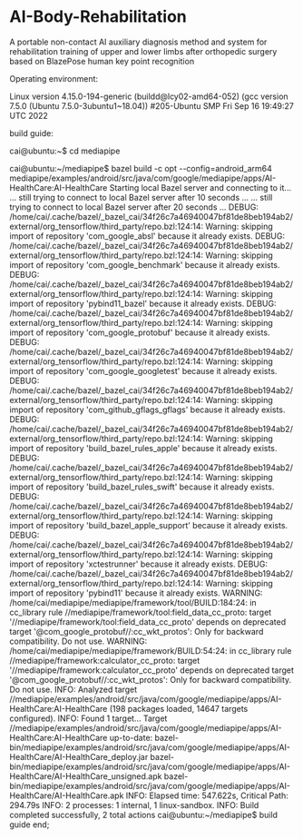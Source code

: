 # AI-Body-Rehabilitation
A portable non-contact AI auxiliary diagnosis method and system for rehabilitation training of upper and lower limbs after orthopedic surgery based on BlazePose human key point recognition

Operating environment:

Linux version 4.15.0-194-generic (buildd@lcy02-amd64-052) (gcc version 7.5.0 (Ubuntu 7.5.0-3ubuntu1~18.04)) #205-Ubuntu SMP Fri Sep 16 19:49:27 UTC 2022

build guide:

cai@ubuntu:~$ cd mediapipe

cai@ubuntu:~/mediapipe$ bazel build -c opt --config=android_arm64 mediapipe/examples/android/src/java/com/google/mediapipe/apps/AI-HealthCare:AI-HealthCare
Starting local Bazel server and connecting to it...
... still trying to connect to local Bazel server after 10 seconds ...
... still trying to connect to local Bazel server after 20 seconds ...
DEBUG: /home/cai/.cache/bazel/_bazel_cai/34f26c7a46940047bf81de8beb194ab2/external/org_tensorflow/third_party/repo.bzl:124:14: 
Warning: skipping import of repository 'com_google_absl' because it already exists.
DEBUG: /home/cai/.cache/bazel/_bazel_cai/34f26c7a46940047bf81de8beb194ab2/external/org_tensorflow/third_party/repo.bzl:124:14: 
Warning: skipping import of repository 'com_google_benchmark' because it already exists.
DEBUG: /home/cai/.cache/bazel/_bazel_cai/34f26c7a46940047bf81de8beb194ab2/external/org_tensorflow/third_party/repo.bzl:124:14: 
Warning: skipping import of repository 'pybind11_bazel' because it already exists.
DEBUG: /home/cai/.cache/bazel/_bazel_cai/34f26c7a46940047bf81de8beb194ab2/external/org_tensorflow/third_party/repo.bzl:124:14: 
Warning: skipping import of repository 'com_google_protobuf' because it already exists.
DEBUG: /home/cai/.cache/bazel/_bazel_cai/34f26c7a46940047bf81de8beb194ab2/external/org_tensorflow/third_party/repo.bzl:124:14: 
Warning: skipping import of repository 'com_google_googletest' because it already exists.
DEBUG: /home/cai/.cache/bazel/_bazel_cai/34f26c7a46940047bf81de8beb194ab2/external/org_tensorflow/third_party/repo.bzl:124:14: 
Warning: skipping import of repository 'com_github_gflags_gflags' because it already exists.
DEBUG: /home/cai/.cache/bazel/_bazel_cai/34f26c7a46940047bf81de8beb194ab2/external/org_tensorflow/third_party/repo.bzl:124:14: 
Warning: skipping import of repository 'build_bazel_rules_apple' because it already exists.
DEBUG: /home/cai/.cache/bazel/_bazel_cai/34f26c7a46940047bf81de8beb194ab2/external/org_tensorflow/third_party/repo.bzl:124:14: 
Warning: skipping import of repository 'build_bazel_rules_swift' because it already exists.
DEBUG: /home/cai/.cache/bazel/_bazel_cai/34f26c7a46940047bf81de8beb194ab2/external/org_tensorflow/third_party/repo.bzl:124:14: 
Warning: skipping import of repository 'build_bazel_apple_support' because it already exists.
DEBUG: /home/cai/.cache/bazel/_bazel_cai/34f26c7a46940047bf81de8beb194ab2/external/org_tensorflow/third_party/repo.bzl:124:14: 
Warning: skipping import of repository 'xctestrunner' because it already exists.
DEBUG: /home/cai/.cache/bazel/_bazel_cai/34f26c7a46940047bf81de8beb194ab2/external/org_tensorflow/third_party/repo.bzl:124:14: 
Warning: skipping import of repository 'pybind11' because it already exists.
WARNING: /home/cai/mediapipe/mediapipe/framework/tool/BUILD:184:24: in cc_library rule //mediapipe/framework/tool:field_data_cc_proto: target '//mediapipe/framework/tool:field_data_cc_proto' depends on deprecated target '@com_google_protobuf//:cc_wkt_protos': Only for backward compatibility. Do not use.
WARNING: /home/cai/mediapipe/mediapipe/framework/BUILD:54:24: in cc_library rule //mediapipe/framework:calculator_cc_proto: target '//mediapipe/framework:calculator_cc_proto' depends on deprecated target '@com_google_protobuf//:cc_wkt_protos': Only for backward compatibility. Do not use.
INFO: Analyzed target //mediapipe/examples/android/src/java/com/google/mediapipe/apps/AI-HealthCare:AI-HealthCare (198 packages loaded, 14647 targets configured).
INFO: Found 1 target...
Target //mediapipe/examples/android/src/java/com/google/mediapipe/apps/AI-HealthCare:AI-HealthCare up-to-date:
  bazel-bin/mediapipe/examples/android/src/java/com/google/mediapipe/apps/AI-HealthCare/AI-HealthCare_deploy.jar
  bazel-bin/mediapipe/examples/android/src/java/com/google/mediapipe/apps/AI-HealthCare/AI-HealthCare_unsigned.apk
  bazel-bin/mediapipe/examples/android/src/java/com/google/mediapipe/apps/AI-HealthCare/AI-HealthCare.apk
INFO: Elapsed time: 547.622s, Critical Path: 294.79s
INFO: 2 processes: 1 internal, 1 linux-sandbox.
INFO: Build completed successfully, 2 total actions
cai@ubuntu:~/mediapipe$ 
build guide end;
